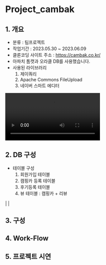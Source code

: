 # Project_cambak
## 1. 개요
- 분류 : 팀프로젝트
- 작업기간 : 2023.05.30 ~ 2023.06.09
- 클론코딩 사이트 주소 : https://cambak.co.kr/
- 아파치 톰캣과 오라클 DB를 사용했습니다.
- 사용된 라이브러리
  1. 제이쿼리
  2. Apache Commons FileUpload
  3. 네이버 스마트 에디터

![](./readme/20211227020205rsr9e97smc.mp4)


## 2. DB 구성
- 테이블 구성
  1. 회원가입 테이블
  3. 캠핑카 등록 테이블
  4. 후기등록 테이블
  5. 뷰 테이블 : 캠핑카 + 리뷰

| |

## 3. 구성


## 4. Work-Flow


## 5. 프로젝트 시연
